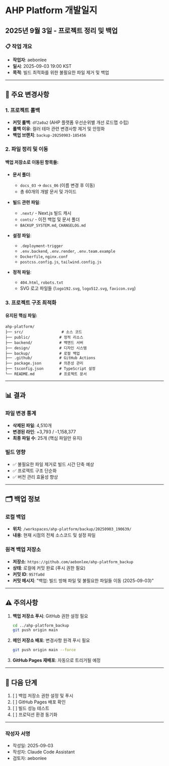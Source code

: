 # AHP Platform 개발일지
## 2025년 9월 3일 - 프로젝트 정리 및 백업

### 📋 작업 개요
- **작업자**: aebonlee
- **일시**: 2025-09-03 19:00 KST
- **목적**: 빌드 최적화를 위한 불필요한 파일 제거 및 백업

---

## 🔄 주요 변경사항

### 1. 프로젝트 롤백
- **커밋 롤백**: `df2a0a2` (AHP 플랫폼 우선순위별 개선 로드맵 수립)
- **롤백 이유**: 컬러 테마 관련 변경사항 제거 및 안정화
- **백업 브랜치**: `backup-20250903-185456`

### 2. 파일 정리 및 이동
#### 백업 저장소로 이동된 항목들:
- **문서 폴더**:
  - `docs_03` → `docs_06` (이름 변경 후 이동)
  - 총 60개의 개발 문서 및 가이드

- **빌드 관련 파일**:
  - `.next/` - Next.js 빌드 캐시
  - `conts/` - 이전 백업 및 문서 폴더
  - `BACKUP_SYSTEM.md`, `CHANGELOG.md`
  
- **설정 파일**:
  - `.deployment-trigger`
  - `.env.backend`, `.env.render`, `.env.team.example`
  - `Dockerfile`, `nginx.conf`
  - `postcss.config.js`, `tailwind.config.js`
  
- **정적 파일**:
  - `404.html`, `robots.txt`
  - SVG 로고 파일들 (`logo192.svg`, `logo512.svg`, `favicon.svg`)

### 3. 프로젝트 구조 최적화
#### 유지된 핵심 파일:
```
ahp-platform/
├── src/                 # 소스 코드
├── public/             # 정적 리소스
├── backend/            # 백엔드 서버
├── design/             # 디자인 시스템
├── backup/             # 로컬 백업
├── .github/            # GitHub Actions
├── package.json        # 의존성 관리
├── tsconfig.json       # TypeScript 설정
└── README.md           # 프로젝트 문서
```

---

## 📊 결과

### 파일 변경 통계
- **삭제된 파일**: 4,510개
- **변경된 라인**: +3,793 / -1,158,377
- **최종 파일 수**: 25개 (핵심 파일만 유지)

### 빌드 영향
- ✅ 불필요한 파일 제거로 빌드 시간 단축 예상
- ✅ 프로젝트 구조 단순화
- ✅ 버전 관리 효율성 향상

---

## 🗂️ 백업 정보

### 로컬 백업
- **위치**: `/workspaces/ahp-platform/backup/20250903_190639/`
- **내용**: 현재 시점의 전체 소스코드 및 설정 파일

### 원격 백업 저장소
- **저장소**: `https://github.com/aebonlee/ahp-platform_backup`
- **상태**: 로컬에 커밋 완료 (푸시 권한 필요)
- **커밋 ID**: `957fa0d`
- **커밋 메시지**: "백업: 빌드 방해 파일 및 불필요한 파일들 이동 (2025-09-03)"

---

## ⚠️ 주의사항

1. **백업 저장소 푸시**: GitHub 권한 설정 필요
   ```bash
   cd ../ahp-platform_backup
   git push origin main
   ```

2. **메인 저장소 배포**: 변경사항 원격 푸시 필요
   ```bash
   git push origin main --force
   ```

3. **GitHub Pages 재배포**: 자동으로 트리거될 예정

---

## 📝 다음 단계

1. [ ] 백업 저장소 권한 설정 및 푸시
2. [ ] GitHub Pages 배포 확인
3. [ ] 빌드 성능 테스트
4. [ ] 프로덕션 환경 동기화

---

### 작성자 서명
- 작성일: 2025-09-03
- 작성자: Claude Code Assistant
- 검토자: aebonlee